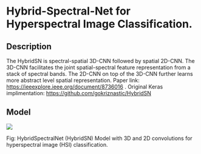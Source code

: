 # Hybrid-Spectral-Net for Hyperspectral Image Classification.

## Description

The  HybridSN  is  spectral-spatial  3D-CNN  followed  by spatial 2D-CNN. The 3D-CNN facilitates the joint spatial-spectral feature  representation  from  a  stack  of  spectral  bands.  The  2D-CNN  on  top  of  the  3D-CNN  further  learns  more  abstract  level spatial  representation. 
Paper link: https://ieeexplore.ieee.org/document/8736016 .
Original Keras implimentation: https://github.com/gokriznastic/HybridSN

## Model

<img src="HSI-RN.jpg"/>

Fig: HybridSpectralNet (HybridSN) Model with 3D and 2D convolutions for hyperspectral image (HSI) classification.
